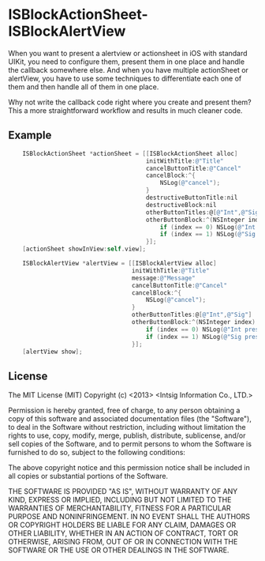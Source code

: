 ISBlockActionSheet-ISBlockAlertView
====================================

When you want to present a alertview or actionsheet in iOS with standard UIKit, you need to configure them, present them in one place and handle the callback somewhere else. And when you have multiple actionSheet or alertView, you have to use some techniques to differentiate each one of them and then handle all of them in one place.

Why not write the callback code right where you create and present them? This a more straightforward workflow and results in much cleaner code.

## Example

```objective-c
	ISBlockActionSheet *actionSheet = [[ISBlockActionSheet alloc]
                                       initWithTitle:@"Title"
                                       cancelButtonTitle:@"Cancel"
                                       cancelBlock:^{
                                           NSLog(@"cancel");
                                       }
                                       destructiveButtonTitle:nil
                                       destructiveBlock:nil
                                       otherButtonTitles:@[@"Int",@"Sig"]
                                       otherButtonBlock:^(NSInteger index) {
                                           if (index == 0) NSLog(@"Int pressed");
                                           if (index == 1) NSLog(@"Sig pressed");
                                       }];
    [actionSheet showInView:self.view];
```

```objective-c
    ISBlockAlertView *alertView = [[ISBlockAlertView alloc]
                                   initWithTitle:@"Title"
                                   message:@"Message"
                                   cancelButtonTitle:@"Cancel"
                                   cancelBlock:^{
                                       NSLog(@"cancel");
                                   }
                                   otherButtonTitles:@[@"Int",@"Sig"]
                                   otherButtonBlock:^(NSInteger index) {
                                       if (index == 0) NSLog(@"Int pressed");
                                       if (index == 1) NSLog(@"Sig pressed");
                                   }];
    [alertView show];
```



## License

The MIT License (MIT)
Copyright (c) <2013> <Intsig Information Co., LTD.>

Permission is hereby granted, free of charge, to any person obtaining a copy of this software and associated documentation files (the "Software"), to deal in the Software without restriction, including without limitation the rights to use, copy, modify, merge, publish, distribute, sublicense, and/or sell copies of the Software, and to permit persons to whom the Software is furnished to do so, subject to the following conditions:

The above copyright notice and this permission notice shall be included in all copies or substantial portions of the Software.

THE SOFTWARE IS PROVIDED "AS IS", WITHOUT WARRANTY OF ANY KIND, EXPRESS OR IMPLIED, INCLUDING BUT NOT LIMITED TO THE WARRANTIES OF MERCHANTABILITY, FITNESS FOR A PARTICULAR PURPOSE AND NONINFRINGEMENT. IN NO EVENT SHALL THE AUTHORS OR COPYRIGHT HOLDERS BE LIABLE FOR ANY CLAIM, DAMAGES OR OTHER LIABILITY, WHETHER IN AN ACTION OF CONTRACT, TORT OR OTHERWISE, ARISING FROM, OUT OF OR IN CONNECTION WITH THE SOFTWARE OR THE USE OR OTHER DEALINGS IN THE SOFTWARE.